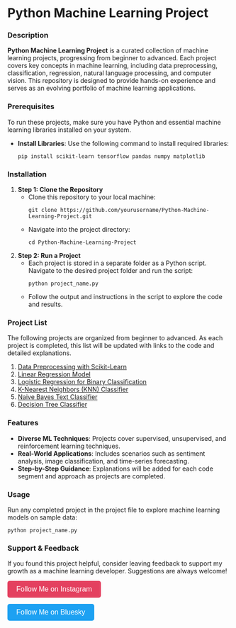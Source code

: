 <!DOCTYPE html>
<html lang="en">
<head>
    <meta charset="UTF-8">
</head>
<body>

<h1>Python Machine Learning Project</h1>

<h3>Description</h3>
<p><strong>Python Machine Learning Project</strong> is a curated collection of machine learning projects, progressing from beginner to advanced. Each project covers key concepts in machine learning, including data preprocessing, classification, regression, natural language processing, and computer vision. This repository is designed to provide hands-on experience and serves as an evolving portfolio of machine learning applications.</p>

<h3>Prerequisites</h3>
<p>To run these projects, make sure you have Python and essential machine learning libraries installed on your system.</p>
<ul>
    <li><strong>Install Libraries</strong>: Use the following command to install required libraries:
        <pre><code>pip install scikit-learn tensorflow pandas numpy matplotlib</code></pre>
    </li>
</ul>

<h3>Installation</h3>
<ol>
    <li><strong>Step 1: Clone the Repository</strong>
        <ul>
            <li>Clone this repository to your local machine:
                <pre><code>git clone https://github.com/yourusername/Python-Machine-Learning-Project.git</code></pre>
            </li>
            <li>Navigate into the project directory:
                <pre><code>cd Python-Machine-Learning-Project</code></pre>
            </li>
        </ul>
    </li>
    <li><strong>Step 2: Run a Project</strong>
        <ul>
            <li>Each project is stored in a separate folder as a Python script. Navigate to the desired project folder and run the script:
                <pre><code>python project_name.py</code></pre>
            </li>
            <li>Follow the output and instructions in the script to explore the code and results.</li>
        </ul>
    </li>
</ol>


<h3>Project List</h3>
<p>The following projects are organized from beginner to advanced. As each project is completed, this list will be updated with links to the code and detailed explanations.</p>
<ol>
    <li><a href="https://github.com/kelvintechnical/Data-Preprocessing-with-Scikit-Learn">Data Preprocessing with Scikit-Learn</a></li>
    <li><a href="https://github.com/kelvintechnical/Linear-Regression-Model/blob/main/README.md">Linear Regression Model</a></li>
    <li><a href="https://github.com/kelvintechnical/Logistic-Regression-for-Binary-Classification-">Logistic Regression for Binary Classification</a></li>
    <li><a href="https://github.com/kelvintechnical/K-Nearest-Neighbors-KNN-Classifier/blob/main/README.md">K-Nearest Neighbors (KNN) Classifier</a></li>
    <li><a href="https://github.com/kelvintechnical/K-Nearest-Neighbors-Classifier">Naive Bayes Text Classifier</a></li>
    <li><a href="https://github.com/kelvintechnical/Decision-Tree-Classifier/blob/main/README.md">Decision Tree Classifier</a></li>


    
</ol>

<h3>Features</h3>
<ul>
    <li><strong>Diverse ML Techniques</strong>: Projects cover supervised, unsupervised, and reinforcement learning techniques.</li>
    <li><strong>Real-World Applications</strong>: Includes scenarios such as sentiment analysis, image classification, and time-series forecasting.</li>
    <li><strong>Step-by-Step Guidance</strong>: Explanations will be added for each code segment and approach as projects are completed.</li>
</ul>

<h3>Usage</h3>
<p>Run any completed project in the project file to explore machine learning models on sample data:</p>
<pre><code>python project_name.py</code></pre>

<h3>Support & Feedback</h3>
<p>If you found this project helpful, consider leaving feedback to support my growth as a machine learning developer. Suggestions are always welcome!</p>

<p>
    <a href="https://www.instagram.com/kelvinintech" target="_blank" style="text-decoration: none;">
        <button style="background-color: #E4405F; color: white; border: none; padding: 10px 20px; font-size: 16px; border-radius: 5px;"> Follow Me on Instagram </button>
    </a>
</p>
<p>
    <a href="https://bsky.app/profile/kelvinintech.bsky.social" target="_blank" style="text-decoration: none;">
        <button style="background-color: #1DA1F2; color: white; border: none; padding: 10px 20px; font-size: 16px; border-radius: 5px;"> Follow Me on Bluesky </button>
    </a>
</p>

</body>
</html>
